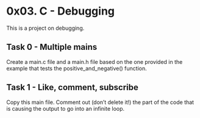 # 0x03. C - Debugging
This is a project on debugging. 

## Task 0 - Multiple mains
Create a main.c file and a main.h file based on the one provided in the example that tests the positive\_and\_negative() function.

## Task 1 - Like, comment, subscribe
Copy this main file. Comment out (don’t delete it!) the part of the code that is causing the output to go into an infinite loop.

